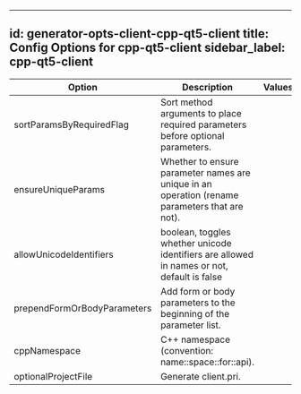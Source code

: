 
---
id: generator-opts-client-cpp-qt5-client
title: Config Options for cpp-qt5-client
sidebar_label: cpp-qt5-client
---

| Option | Description | Values | Default |
| ------ | ----------- | ------ | ------- |
|sortParamsByRequiredFlag|Sort method arguments to place required parameters before optional parameters.| |true|
|ensureUniqueParams|Whether to ensure parameter names are unique in an operation (rename parameters that are not).| |true|
|allowUnicodeIdentifiers|boolean, toggles whether unicode identifiers are allowed in names or not, default is false| |false|
|prependFormOrBodyParameters|Add form or body parameters to the beginning of the parameter list.| |false|
|cppNamespace|C++ namespace (convention: name::space::for::api).| |OpenAPI|
|optionalProjectFile|Generate client.pri.| |true|
